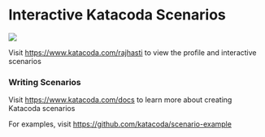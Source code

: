 # Interactive Katacoda Scenarios

[![](http://shields.katacoda.com/katacoda/rajhasti/count.svg)](https://www.katacoda.com/rajhasti "Get your profile on Katacoda.com")

Visit https://www.katacoda.com/rajhasti to view the profile and interactive scenarios

### Writing Scenarios
Visit https://www.katacoda.com/docs to learn more about creating Katacoda scenarios

For examples, visit https://github.com/katacoda/scenario-example
